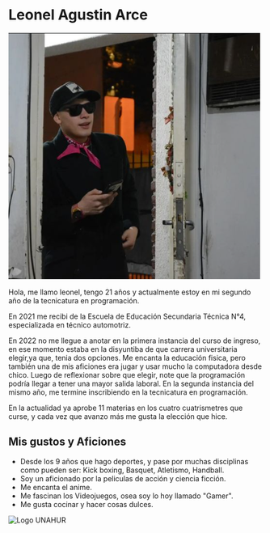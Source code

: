 
# Leonel Agustin Arce

![MIFOTO](./assets/Mifoto.png)

Hola, me llamo leonel, tengo 21 años y actualmente estoy en mi segundo año de la tecnicatura en programación.

En 2021 me recibi de la Escuela de Educación Secundaria Técnica N°4, especializada en técnico automotriz. 

En 2022 no me llegue a anotar en la primera instancia del curso de ingreso, en ese momento estaba en la disyuntiba de que carrera universitaria elegir,ya que, tenia dos opciones. Me encanta la educación fisica, pero también una de mis aficiones era jugar y usar mucho la computadora desde chico. Luego de reflexionar sobre que elegir, note que la programación podría llegar a tener una mayor salida laboral. En la segunda instancia del mismo año, me termine inscribiendo en la tecnicatura en programación.

En la actualidad ya aprobe 11 materias en los cuatro cuatrismetres que curse, y cada vez que avanzo más me gusta la elección que hice.

## Mis gustos y Aficiones
* Desde los 9 años que hago deportes, y pase por muchas disciplinas como pueden ser: Kick boxing, Basquet, Atletismo, Handball.
* Soy un aficionado por la peliculas de acción y ciencia ficción.
* Me encanta el anime.
* Me fascinan los Videojuegos, osea soy lo hoy llamado "Gamer".
* Me gusta cocinar y hacer cosas dulces.

![Logo UNAHUR](./assets/UNAHUR.png)
